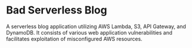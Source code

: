 # Bad Serverless Blog

A serverless blog application utilizing AWS Lambda, S3, API Gateway, and DynamoDB. It consists of various web application vulnerabilities and facilitates exploitation of misconfigured AWS resources.

